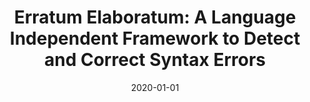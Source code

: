 ---
title: "Erratum Elaboratum: A Language Independent Framework to Detect and Correct Syntax
Errors"
collection: publications
permalink: 
excerpt: '<b> Malathy Nagalakshmi </b> and Tanya Sharma'
date: 2020-01-01
type: 'poster'
venue: 'Grace Hopper Celebration India'
paperurl: 
---